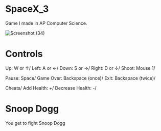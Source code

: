 # SpaceX_3
Game I made in AP Computer Science.

![Screenshot (34)](https://user-images.githubusercontent.com/43283288/115109638-d58b0500-9f2b-11eb-961e-2dfe0e2af359.png)

# Controls
Up:    W or ↑/
Left:  A or ←/
Down:  S or →/
Right: D or ↓/
Shoot: Mouse 1/

Pause: 	   Space/
Game Over: Backspace (once)/
Exit:      Backspace (twice)/

Cheats/
Add Health: 	 +/
Decrease Health: -/

# Snoop Dogg
You get to fight Snoop Dogg
